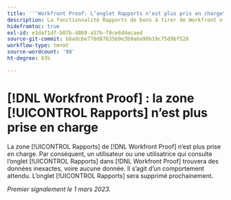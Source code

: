 ```yaml
---
title: '''Workfront Proof: L’onglet Rapports n’est plus pris en charge"'
description: La fonctionnalité Rapports de bons à tirer de Workfront n’est plus prise en charge. Par conséquent, un utilisateur ou une utilisatrice qui consulte l’onglet Rapports dans Workfront Proof trouvera des données inexactes, voire aucune donnée. Il s’agit d’un comportement attendu. L’onglet Rapports sera supprimé prochainement.
hidefromtoc: true
exl-id: e1daf1df-b07b-4869-a57b-f9ce6d4ecaed
source-git-commit: b6adcbe778d87635b9e3b9aba96b19c75d9bf528
workflow-type: tm+mt
source-wordcount: '98'
ht-degree: 83%

---
```


# [!DNL Workfront Proof] : la zone [!UICONTROL Rapports] n’est plus prise en charge

<!--Requested article-->

La zone [!UICONTROL Rapports] de [!DNL Workfront Proof] n’est plus prise en charge. Par conséquent, un utilisateur ou une utilisatrice qui consulte l’onglet [!UICONTROL Rapports] dans [!DNL Workfront Proof] trouvera des données inexactes, voire aucune donnée. Il s’agit d’un comportement attendu. L’onglet [!UICONTROL Rapports] sera supprimé prochainement.

_Premier signalement le 1 mars 2023._
